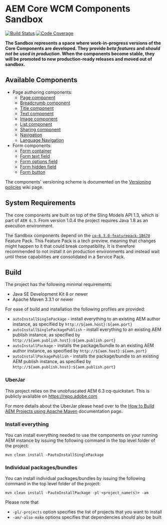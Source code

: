 # AEM Core WCM Components Sandbox

[![Build Status](https://travis-ci.org/Adobe-Marketing-Cloud/aem-core-wcm-components.png?branch=development)](https://travis-ci.org/Adobe-Marketing-Cloud/aem-core-wcm-components)
[![Code Coverage](https://codecov.io/gh/Adobe-Marketing-Cloud/aem-core-wcm-components/branch/development/graph/badge.svg)](https://codecov.io/gh/Adobe-Marketing-Cloud/aem-core-wcm-components)

**The Sandbox represents a space where work-in-progress versions of the Core Components are developed. They provide _beta features_ and *should not be used in production*. When the components become stable, they will be promoted to new production-ready releases and moved out of sandbox.**

## Available Components

* Page authoring components:
  * [Page component](content/src/content/jcr_root/apps/core/wcm/sandbox/components/page/v2/page)
  * [Breadcrumb component](content/src/content/jcr_root/apps/core/wcm/sandbox/components/breadcrumb/v2/breadcrumb)
  * [Title component](content/src/content/jcr_root/apps/core/wcm/sandbox/components/title/v1/title)
  * [Text component](content/src/content/jcr_root/apps/core/wcm/sandbox/components/text/v1/text)
  * [Image component](content/src/content/jcr_root/apps/core/wcm/sandbox/components/image/v1/image)
  * [List component](content/src/content/jcr_root/apps/core/wcm/sandbox/components/list/v1/list)
  * [Sharing component](content/src/content/jcr_root/apps/core/wcm/sandbox/components/sharing/v1/sharing)
  * [Navigation](content/src/content/jcr_root/apps/core/wcm/sandbox/components/navigation/v1/navigation)
  * [Language Navigation](content/src/content/jcr_root/apps/core/wcm/sandbox/components/languagenavigation/v1/languagenavigation)
* Form components:
  * [Form container](content/src/content/jcr_root/apps/core/wcm/sandbox/components/form/container/v1/container)
  * [Form text field](content/src/content/jcr_root/apps/core/wcm/sandbox/components/form/text/v1/text)
  * [Form options field](content/src/content/jcr_root/apps/core/wcm/sandbox/components/form/options/v1/options)
  * [Form hidden field](content/src/content/jcr_root/apps/core/wcm/sandbox/components/form/hidden/v1/hidden)
  * [Form button](content/src/content/jcr_root/apps/core/wcm/sandbox/components/form/button/v1/button)

The components' versioning scheme is documented on the [Versioning policies](https://github.com/Adobe-Marketing-Cloud/aem-core-wcm-components/wiki/Versioning-policies) wiki page.

## System Requirements

The core components are built on top of the Sling Models API 1.3, which is part of `AEM 6.3`. From version 1.0.4 the project requires Java 1.8 as an execution environment.

The Sandbox components depend on the [`cq-6.3.0-featurepack-18678`](https://www.adobeaemcloud.com/content/marketplace/marketplaceProxy.html?packagePath=/content/companies/public/adobe/packages/cq630/featurepack/cq-6.3.0-featurepack-18678) Feature Pack. This Feature Pack is a tech preview, meaning that changes might happen to it that could break compatibility. It is therefore recommended to not install it on production environments and instead wait until these capabilities are consolidated in a Service Pack.

## Build

The project has the following minimal requirements:
* Java SE Development Kit 8 or newer
* Apache Maven 3.3.1 or newer

For ease of build and installation the following profiles are provided:

 * ``autoInstallSinglePackage`` - install everything to an existing AEM author instance, as specified by ``http://${aem.host}:${aem.port}``
 * ``autoInstallSinglePackagePublish`` - install everything to an existing AEM publish instance, as specified by ``http://${aem.publish.host}:${aem.publish.port}``
 * ``autoInstallPackage`` - installs the package/bundle to an existing AEM author instance, as specified by ``http://${aem.host}:${aem.port}``
 * ``autoInstallPackagePublish`` - installs the package/bundle to an existing AEM publish instance, as specified by ``http://${aem.publish.host}:${aem.publish.port}``

### UberJar

This project relies on the unobfuscated AEM 6.3 cq-quickstart. This is publicly available on https://repo.adobe.com

For more details about the UberJar please head over to the
[How to Build AEM Projects using Apache Maven](https://docs.adobe.com/docs/en/aem/6-2/develop/dev-tools/ht-projects-maven.html#What%20is%20the%20UberJar?)
documentation page.

### Install everything

You can install everything needed to use the components on your running AEM instance by issuing the following command in the top level folder of the project:

    mvn clean install -PautoInstallSinglePackage

### Individual packages/bundles

You can install individual packages/bundles by issuing the following command in the top level folder of the project:

    mvn clean install -PautoInstallPackage -pl <project_name(s)> -am

Please note that

 * ``-pl/-projects`` option specifies the list of projects that you want to install
 * ``-am/-also-make`` options specifies that dependencies should also be built
